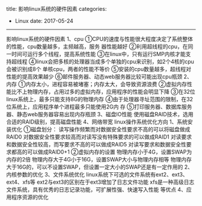 title: 影响linux系统的硬件因素
categories: 
- Linux
date: 2017-05-24
---
影响linux系统的硬件因素
    1、cpu
        ①CPU的速度与性能很大程度决定了系统整体的性能，cpu数量越多，主频越高，服务
         器性能越好
        ②利用超线程的cpu，在同一时间可运行多个线程，提高系统性能
        ③在linux中，只有运行SMP内核才能支持超线程
        ④linux会把多核的处理器当成多个单独的cpu来识别，如2个4核的cpu会被识别成8个
         单核cpu，两者的性能不等价
        ⑤安装的cpu数量越多，超线程对性能的提高效果越少
        ⑥邮件服务器、动态web服务器比较可能出现cpu瓶颈
    2、内存
        ①内存太小，进程容易被堵塞；内存太大，会导致资源浪费
        ②虚拟内存性能比不上物理内存，占用过多的虚拟内存，应用程序的性能会明显下降
        ③在32位linux系统上，最多只能支持8G的物理内存
        ④由于处理器寻址范围的限制，在32位系统上，应用程序单个进程最多只能使用2G内
         存
        ⑤打印服务器、数据库服务器、静态web服务器容易出现内存瓶颈
    3、磁盘IO性能
        使用磁盘RAID技术，选用合适的RAID级别，提高磁盘性能
    4、网络带宽
linux操作系统优化方向
    1、系统安装优化
        ①磁盘划分：
            读写操作频繁而对数据安全性要求不高的可以将磁盘做成RAID0
            对数据安全性要求较高而对读写没有特殊要求的可以做成RAID1
            对读要求和数据安全性较高，而写要求不高的可以做成RAID5
            对读写要求和数据安全性要求都高的可以做成RAID0+1
        ②虚拟内存的设置
            物理内存小于4G，设置SWAP为内存的2倍
            物理内存大于4G小于16G，设置SWAP大小与物理内存相等
            物理内存大于16G的，可以不设置SWAP，但设置一定大小的SWAP还是有一定作用的
    2、内核参数的优化
    3、文件系统优化
        linux系统下可选的文件系统有ext2、ext3、ext4、xfs等
        ext2与ext3的区别在于ext3增加了日志文件功能
        xfs是一种高级日志文件系统，具有优秀的日志记录功能，可扩展性强、快速写入性能
        等优点
    4、应用程序资源的优化
 